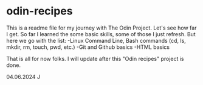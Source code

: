 # odin-recipes
This is a readme file for my journey with The Odin Project. Let's see how far I get.
So far I learned the some basic skills, some of those I just refresh. But here we go with the list:
-Linux Command Line, Bash commands (cd, ls, mkdir, rm, touch, pwd, etc.)
-Git and Github basics
-HTML basics

That is all for now folks. I will update after this "Odin recipes" project is done. 

04.06.2024 
J
